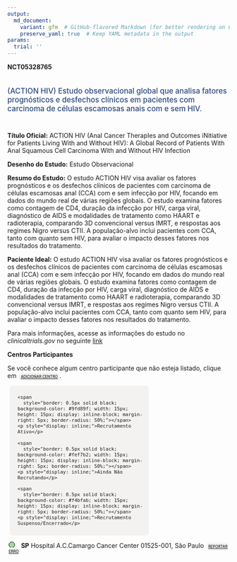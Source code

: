 ```yaml
---
output: 
  md_document:
    variant: gfm  # GitHub-flavored Markdown (for better rendering on GitHub)
    preserve_yaml: true  # Keep YAML metadata in the output
params:
  trial: ''
---
```


**NCT05328765**

<div style="padding: 5px 5px 5px 0px; font-size: 1.20em; font-weight: 500; color: #2E4A7F; text-align: left; margin-bottom: 20px">

(ACTION HIV) Estudo observacional global que analisa fatores
prognósticos e desfechos clínicos em pacientes com carcinoma de células
escamosas anais com e sem HIV.

</div>

**Título Oficial:** ACTION HIV (Anal Cancer TherapIes and Outcomes
iNitiative for Patients Living With and Without HIV): A Global Record of
Patients With Anal Squamous Cell Carcinoma With and Without HIV
Infection

**Desenho do Estudo:** Estudo Observacional

**Resumo do Estudo:** O estudo ACTION HIV visa avaliar os fatores
prognósticos e os desfechos clínicos de pacientes com carcinoma de
células escamosas anal (CCA) com e sem infecção por HIV, focando em
dados do mundo real de várias regiões globais. O estudo examina fatores
como contagem de CD4, duração da infecção por HIV, carga viral,
diagnóstico de AIDS e modalidades de tratamento como HAART e
radioterapia, comparando 3D convencional versus IMRT, e respostas aos
regimes Nigro versus CTII. A população-alvo inclui pacientes com CCA,
tanto com quanto sem HIV, para avaliar o impacto desses fatores nos
resultados do tratamento.

**Paciente Ideal:** O estudo ACTION HIV visa avaliar os fatores
prognósticos e os desfechos clínicos de pacientes com carcinoma de
células escamosas anal (CCA) com e sem infecção por HIV, focando em
dados do mundo real de várias regiões globais. O estudo examina fatores
como contagem de CD4, duração da infecção por HIV, carga viral,
diagnóstico de AIDS e modalidades de tratamento como HAART e
radioterapia, comparando 3D convencional versus IMRT, e respostas aos
regimes Nigro versus CTII. A população-alvo inclui pacientes com CCA,
tanto com quanto sem HIV, para avaliar o impacto desses fatores nos
resultados do tratamento.

Para mais informações, acesse as informações do estudo no
*clinicaltrials.gov* no seguinte
[link](https://clinicaltrials.gov/ct2/show/NCT05328765)

**Centros Participantes**

Se você conhece algum centro participante que não esteja listado, clique
em
<span style="color: #2E4A7F; margin-left: 2px; padding: 4px; background-color: #f3f2f1; border-radius: 8px; font-weight: 500; font-size: 0.6em"><a
href="https://flazar.shinyapps.io/formsapp?study_nct_id=NCT05328765&amp;location_id=N%2FA&amp;location_full_name=N%2FA&amp;form_type=Adicionar%20Centro"
target="_blank">ADICIONAR CENTRO</a></span>.

<div style="margin-bottom: 8px; margin-left: 5px; padding: 8px; max-width: 300px; background-color: #f3f2f1; border-radius: 8px; font-size: 0.9em">

<div style="margin-left: 10px;">

    <span 
      style="border: 0.5px solid black; background-color: #9fd89f; width: 15px; height: 15px; display: inline-block; margin-right: 5px; border-radius: 50%;"></span>
    <p style="display: inline;">Recrutamento Ativo</p>

</div>

<div style="margin-left: 10px;">

    <span 
      style="border: 0.5px solid black; background-color: #fef7b2; width: 15px; height: 15px; display: inline-block; margin-right: 5px; border-radius: 50%;"></span>
    <p style="display: inline;">Ainda Não Recrutando</p>

</div>

<div style="margin-left: 10px;">

    <span 
      style="border: 0.5px solid black; background-color: #f4bfab; width: 15px; height: 15px; display: inline-block; margin-right: 5px; border-radius: 50%;"></span>
    <p style="display: inline;">Recrutamento Suspenso/Encerrado</p>

</div>

</div>

<div style="margin: 3px;">

<span style="border: 0.5px solid black; display: inline-block; width: 12px; height: 12px; border-radius: 50%; margin-right: 10px; padding-bottom: 0px; background-color: #9fd89f;"></span>
<b>SP</b> Hospital A.C.Camargo Cancer Center 01525-001, São Paulo
<span style="color: #2E4A7F; margin-left: 2px; padding: 4px; background-color: #f3f2f1; border-radius: 8px; font-weight: 500; font-size: 0.6em"><a
href="https://flazar.shinyapps.io/formsapp?study_nct_id=NCT05328765&amp;location_id=ACCAMARGOCANCERCENTERSAOPAULO01509001BRAZIL&amp;location_full_name=Hospital%20A.C.Camargo%20Cancer%20Center%2C%2001525-001%2C%20S%C3%A3o%20Paulo&amp;form_type=Reportar%20Erro"
target="_blank">REPORTAR ERRO</a></span>

</div>
